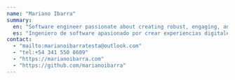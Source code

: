 ```yaml
---
name: "Mariano Ibarra"
summary:
  en: "Software engineer passionate about creating robust, engaging, and accessible digital experiences."
  es: "Ingeniero de software apasionado por crear experiencias digitales sólidas, atractivas y accesibles."
contact:
  - "mailto:marianoibarratesta@outlook.com"
  - "tel:+54 341 550 8609"
  - "https://marianoibarra.com"
  - "https://github.com/marianoibarra"
---
```

